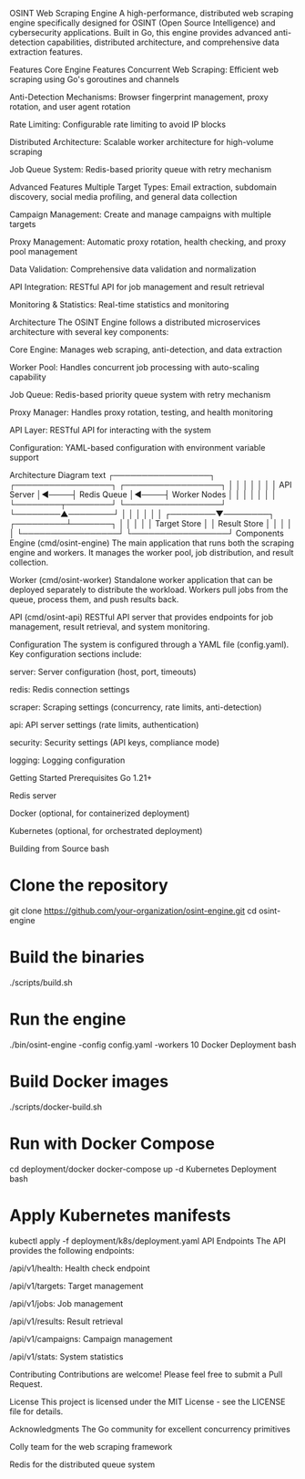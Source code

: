 OSINT Web Scraping Engine
A high-performance, distributed web scraping engine specifically designed for OSINT (Open Source Intelligence) and cybersecurity applications. Built in Go, this engine provides advanced anti-detection capabilities, distributed architecture, and comprehensive data extraction features.

Features
Core Engine Features
Concurrent Web Scraping: Efficient web scraping using Go's goroutines and channels

Anti-Detection Mechanisms: Browser fingerprint management, proxy rotation, and user agent rotation

Rate Limiting: Configurable rate limiting to avoid IP blocks

Distributed Architecture: Scalable worker architecture for high-volume scraping

Job Queue System: Redis-based priority queue with retry mechanism

Advanced Features
Multiple Target Types: Email extraction, subdomain discovery, social media profiling, and general data collection

Campaign Management: Create and manage campaigns with multiple targets

Proxy Management: Automatic proxy rotation, health checking, and proxy pool management

Data Validation: Comprehensive data validation and normalization

API Integration: RESTful API for job management and result retrieval

Monitoring & Statistics: Real-time statistics and monitoring

Architecture
The OSINT Engine follows a distributed microservices architecture with several key components:

Core Engine: Manages web scraping, anti-detection, and data extraction

Worker Pool: Handles concurrent job processing with auto-scaling capability

Job Queue: Redis-based priority queue system with retry mechanism

Proxy Manager: Handles proxy rotation, testing, and health monitoring

API Layer: RESTful API for interacting with the system

Configuration: YAML-based configuration with environment variable support

Architecture Diagram
text
┌─────────────────┐     ┌─────────────────┐     ┌─────────────────┐
│                 │     │                 │     │                 │
│    API Server   │◄────┤  Redis Queue    │◄────┤  Worker Nodes   │
│                 │     │                 │     │                 │
└────────┬────────┘     └─────────────────┘     └────────▲────────┘
         │                                               │
         │                                               │
         │                                               │
┌────────▼────────┐                            ┌─────────┴───────┐
│                 │                            │                 │
│  Target Store   │                            │  Result Store   │
│                 │                            │                 │
└─────────────────┘                            └─────────────────┘
Components
Engine (cmd/osint-engine)
The main application that runs both the scraping engine and workers. It manages the worker pool, job distribution, and result collection.

Worker (cmd/osint-worker)
Standalone worker application that can be deployed separately to distribute the workload. Workers pull jobs from the queue, process them, and push results back.

API (cmd/osint-api)
RESTful API server that provides endpoints for job management, result retrieval, and system monitoring.

Configuration
The system is configured through a YAML file (config.yaml). Key configuration sections include:

server: Server configuration (host, port, timeouts)

redis: Redis connection settings

scraper: Scraping settings (concurrency, rate limits, anti-detection)

api: API server settings (rate limits, authentication)

security: Security settings (API keys, compliance mode)

logging: Logging configuration

Getting Started
Prerequisites
Go 1.21+

Redis server

Docker (optional, for containerized deployment)

Kubernetes (optional, for orchestrated deployment)

Building from Source
bash
# Clone the repository
git clone https://github.com/your-organization/osint-engine.git
cd osint-engine

# Build the binaries
./scripts/build.sh

# Run the engine
./bin/osint-engine -config config.yaml -workers 10
Docker Deployment
bash
# Build Docker images
./scripts/docker-build.sh

# Run with Docker Compose
cd deployment/docker
docker-compose up -d
Kubernetes Deployment
bash
# Apply Kubernetes manifests
kubectl apply -f deployment/k8s/deployment.yaml
API Endpoints
The API provides the following endpoints:

/api/v1/health: Health check endpoint

/api/v1/targets: Target management

/api/v1/jobs: Job management

/api/v1/results: Result retrieval

/api/v1/campaigns: Campaign management

/api/v1/stats: System statistics

Contributing
Contributions are welcome! Please feel free to submit a Pull Request.

License
This project is licensed under the MIT License - see the LICENSE file for details.

Acknowledgments
The Go community for excellent concurrency primitives

Colly team for the web scraping framework

Redis for the distributed queue system
